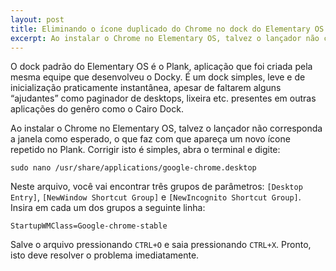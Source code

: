 ```yaml
---
layout: post
title: Eliminando o ícone duplicado do Chrome no dock do Elementary OS
excerpt: Ao instalar o Chrome no Elementary OS, talvez o lançador não corresponda a janela como esperado, o que faz com que apareça um novo ícone repetido no Plank, o dock padrão do Elementary OS.
---
```


O dock padrão do Elementary OS é o Plank, aplicação que foi criada pela mesma equipe que desenvolveu o Docky. É um dock simples, leve e de inicialização praticamente instantânea, apesar de faltarem alguns “ajudantes” como paginador de desktops, lixeira etc. presentes em outras aplicações do genêro como o Cairo Dock.

Ao instalar o Chrome no Elementary OS, talvez o lançador não corresponda a janela como esperado, o que faz com que apareça um novo ícone repetido no Plank. Corrigir isto é simples, abra o terminal e digite:

    sudo nano /usr/share/applications/google-chrome.desktop

Neste arquivo, você vai encontrar três grupos de parâmetros: `[Desktop Entry]`, `[NewWindow Shortcut Group]` e `[NewIncognito Shortcut Group]`. Insira em cada um dos grupos a seguinte linha:

    StartupWMClass=Google-chrome-stable

Salve o arquivo pressionando `CTRL+O` e saia pressionando `CTRL+X`. Pronto, isto deve resolver o problema imediatamente.
